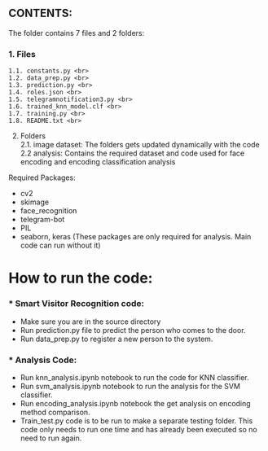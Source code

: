 ## CONTENTS:<br>
The folder contains 7 files and 2 folders: <br>
### 1. Files <br>
	1.1. constants.py <br>
	1.2. data_prep.py <br>
	1.3. prediction.py <br>
	1.4. roles.json <br>
	1.5. telegramnotification3.py <br>
	1.6. trained_knn_model.clf <br>
	1.7. training.py <br>
	1.8. README.txt <br>
2. Folders <br>
 	2.1. image dataset: The folders gets updated dynamically with the code <br>
 	2.2 analysis: Contains the required dataset and code used for face encoding and encoding classification analysis <br>
	
Required Packages: <br>
* cv2 <br>
* skimage <br>
* face_recognition <br>
* telegram-bot <br>
* PIL <br>
* seaborn, keras (These packages are only required for analysis. Main code can run without it) <br>


# How to run the code: <br>
### * Smart Visitor Recognition code: <br>
   * Make sure you are in the source directory <br>
   * Run prediction.py file to predict the person who comes to the door. <br>
   * Run data_prep.py to register a new person to the system.<br>
   
### * Analysis Code: <br>
   * Run knn_analysis.ipynb notebook to run the code for KNN classifier. <br>
   * Run svm_analysis.ipynb notebook to run the analysis for the SVM classifier. <br>
   * Run encoding_analysis.ipynb notebook the get analysis on encoding method comparison. <br>
   * Train_test.py code is to be run to make a separate testing folder. This code only needs to run one time and has already been executed so no need to run again. <br>
